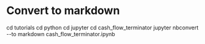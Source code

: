 # Convert to markdown

cd tutorials
cd python
cd jupyter
cd cash_flow_terminator
jupyter nbconvert --to markdown cash_flow_terminator.ipynb
